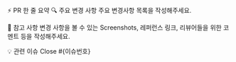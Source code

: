 ⚡ PR 한 줄 요약
🔍 주요 변경 사항
주요 변경사항 목록을 작성해주세요.

💬 참고 사항
변경 사항을 볼 수 있는 Screenshots, 레퍼런스 링크, 리뷰어들을 위한 코멘트 등을 작성해주세요.

💡 관련 이슈
Close #{이슈번호}
